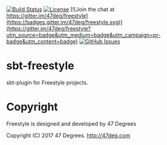 
[comment]: # (Start Badges)

[![Build Status](https://travis-ci.org/frees-io/sbt-freestyle.svg?branch=master)](https://travis-ci.org/frees-io/sbt-freestyle) [![License](https://img.shields.io/badge/license-Apache%202-blue.svg)](https://raw.githubusercontent.com/frees-io/sbt-freestyle/master/LICENSE) [![Join the chat at https://gitter.im/47deg/freestyle](https://badges.gitter.im/47deg/freestyle.svg)](https://gitter.im/47deg/freestyle?utm_source=badge&utm_medium=badge&utm_campaign=pr-badge&utm_content=badge) [![GitHub Issues](https://img.shields.io/github/issues/frees-io/sbt-freestyle.svg)](https://github.com/frees-io/sbt-freestyle/issues)

[comment]: # (End Badges)

# sbt-freestyle

sbt-plugin for Freestyle projects.

[comment]: # (Start Copyright)
# Copyright

Freestyle is designed and developed by 47 Degrees

Copyright (C) 2017 47 Degrees. <http://47deg.com>

[comment]: # (End Copyright)